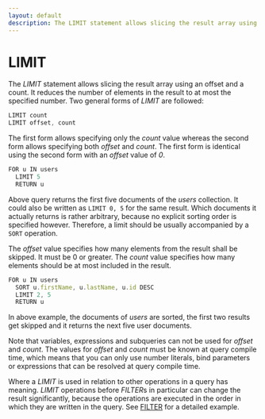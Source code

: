 ```yaml
---
layout: default
description: The LIMIT statement allows slicing the result array using anoffset and a count
---
```

LIMIT
=====

The *LIMIT* statement allows slicing the result array using an
offset and a count. It reduces the number of elements in the result to at most
the specified number. Two general forms of *LIMIT* are followed:

```js
LIMIT count
LIMIT offset, count
```

The first form allows specifying only the *count* value whereas the second form
allows specifying both *offset* and *count*. The first form is identical using
the second form with an *offset* value of *0*.

```js
FOR u IN users
  LIMIT 5
  RETURN u
```

Above query returns the first five documents of the *users* collection.
It could also be written as `LIMIT 0, 5` for the same result.
Which documents it actually returns is rather arbitrary, because no explicit
sorting order is specified however. Therefore, a limit should be usually
accompanied by a `SORT` operation.

The *offset* value specifies how many elements from the result shall be
skipped. It must be 0 or greater. The *count* value specifies how many
elements should be at most included in the result.

```js
FOR u IN users
  SORT u.firstName, u.lastName, u.id DESC
  LIMIT 2, 5
  RETURN u
```

In above example, the documents of *users* are sorted, the first two results
get skipped and it returns the next five user documents.

Note that variables, expressions and subqueries can not be used for *offset* and 
*count*. The values for *offset* and *count* must be known at query compile time, 
which means that you can only use number literals, bind parameters or expressions
that can be resolved at query compile time.

Where a *LIMIT* is used in relation to other operations in a query has meaning.
*LIMIT* operations before *FILTER*s in particular can change the result
significantly, because the operations are executed in the order in which they
are written in the query. See [FILTER](operations-filter.html#order-of-operations) for a
detailed example.
 
